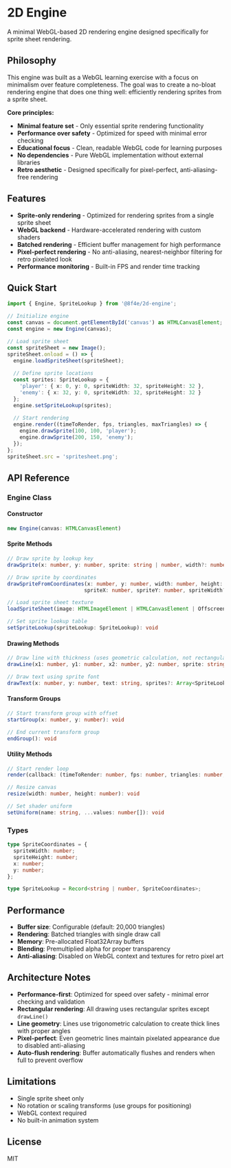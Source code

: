 # 2D Engine

A minimal WebGL-based 2D rendering engine designed specifically for sprite sheet rendering.

## Philosophy

This engine was built as a WebGL learning exercise with a focus on minimalism over feature completeness. The goal was to create a no-bloat rendering engine that does one thing well: efficiently rendering sprites from a sprite sheet.

**Core principles:**
- **Minimal feature set** - Only essential sprite rendering functionality
- **Performance over safety** - Optimized for speed with minimal error checking
- **Educational focus** - Clean, readable WebGL code for learning purposes
- **No dependencies** - Pure WebGL implementation without external libraries
- **Retro aesthetic** - Designed specifically for pixel-perfect, anti-aliasing-free rendering

## Features

- **Sprite-only rendering** - Optimized for rendering sprites from a single sprite sheet
- **WebGL backend** - Hardware-accelerated rendering with custom shaders
- **Batched rendering** - Efficient buffer management for high performance
- **Pixel-perfect rendering** - No anti-aliasing, nearest-neighbor filtering for retro pixelated look
- **Performance monitoring** - Built-in FPS and render time tracking

## Quick Start

```typescript
import { Engine, SpriteLookup } from '@8f4e/2d-engine';

// Initialize engine
const canvas = document.getElementById('canvas') as HTMLCanvasElement;
const engine = new Engine(canvas);

// Load sprite sheet
const spriteSheet = new Image();
spriteSheet.onload = () => {
  engine.loadSpriteSheet(spriteSheet);
  
  // Define sprite locations
  const sprites: SpriteLookup = {
    'player': { x: 0, y: 0, spriteWidth: 32, spriteHeight: 32 },
    'enemy': { x: 32, y: 0, spriteWidth: 32, spriteHeight: 32 }
  };
  engine.setSpriteLookup(sprites);
  
  // Start rendering
  engine.render((timeToRender, fps, triangles, maxTriangles) => {
    engine.drawSprite(100, 100, 'player');
    engine.drawSprite(200, 150, 'enemy');
  });
};
spriteSheet.src = 'spritesheet.png';
```

## API Reference

### Engine Class

#### Constructor
```typescript
new Engine(canvas: HTMLCanvasElement)
```

#### Sprite Methods
```typescript
// Draw sprite by lookup key
drawSprite(x: number, y: number, sprite: string | number, width?: number, height?: number): void

// Draw sprite by coordinates
drawSpriteFromCoordinates(x: number, y: number, width: number, height: number, 
                         spriteX: number, spriteY: number, spriteWidth?: number, spriteHeight?: number): void

// Load sprite sheet texture
loadSpriteSheet(image: HTMLImageElement | HTMLCanvasElement | OffscreenCanvas): void

// Set sprite lookup table
setSpriteLookup(spriteLookup: SpriteLookup): void
```

#### Drawing Methods
```typescript
// Draw line with thickness (uses geometric calculation, not rectangular sprites)
drawLine(x1: number, y1: number, x2: number, y2: number, sprite: string | number, thickness: number): void

// Draw text using sprite font
drawText(x: number, y: number, text: string, sprites?: Array<SpriteLookup | undefined>): void
```

#### Transform Groups
```typescript
// Start transform group with offset
startGroup(x: number, y: number): void

// End current transform group
endGroup(): void
```

#### Utility Methods
```typescript
// Start render loop
render(callback: (timeToRender: number, fps: number, triangles: number, maxTriangles: number) => void): void

// Resize canvas
resize(width: number, height: number): void

// Set shader uniform
setUniform(name: string, ...values: number[]): void
```

### Types

```typescript
type SpriteCoordinates = {
  spriteWidth: number;
  spriteHeight: number;
  x: number;
  y: number;
};

type SpriteLookup = Record<string | number, SpriteCoordinates>;
```

## Performance

- **Buffer size**: Configurable (default: 20,000 triangles)
- **Rendering**: Batched triangles with single draw call
- **Memory**: Pre-allocated Float32Array buffers
- **Blending**: Premultiplied alpha for proper transparency
- **Anti-aliasing**: Disabled on WebGL context and textures for retro pixel art

## Architecture Notes

- **Performance-first**: Optimized for speed over safety - minimal error checking and validation
- **Rectangular rendering**: All drawing uses rectangular sprites except `drawLine()`
- **Line geometry**: Lines use trigonometric calculation to create thick lines with proper angles
- **Pixel-perfect**: Even geometric lines maintain pixelated appearance due to disabled anti-aliasing
- **Auto-flush rendering**: Buffer automatically flushes and renders when full to prevent overflow

## Limitations

- Single sprite sheet only
- No rotation or scaling transforms (use groups for positioning)
- WebGL context required
- No built-in animation system

## License

MIT